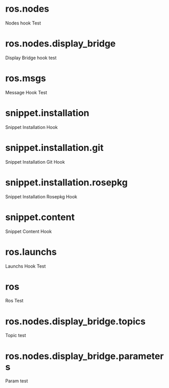 # ros.nodes

Nodes hook Test

# ros.nodes.display_bridge

Display Bridge hook test

# ros.msgs

Message Hook Test

# snippet.installation

Snippet Installation Hook

# snippet.installation.git

Snippet Installation Git Hook 

# snippet.installation.rosepkg

Snippet Installation Rosepkg Hook

# snippet.content

Snippet Content Hook

# ros.launchs

Launchs Hook Test

# ros

Ros Test

# ros.nodes.display_bridge.topics

Topic test

# ros.nodes.display_bridge.parameters

Param test
